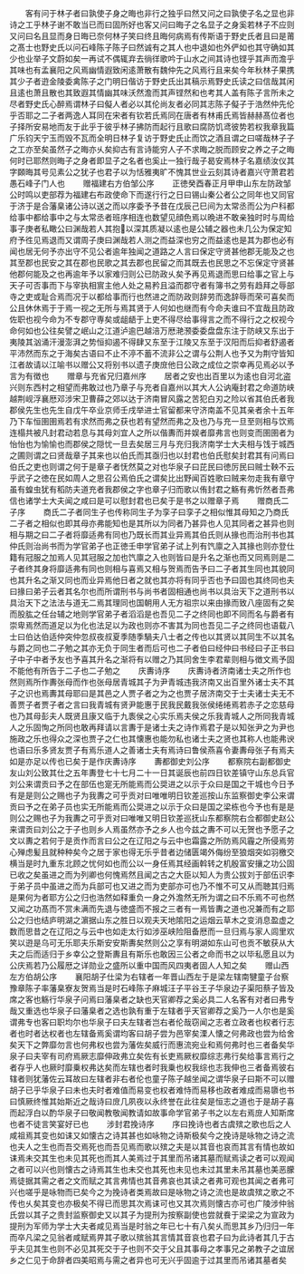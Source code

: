 <!-- { "loadSidebar": true } -->
　　客有问于林子者曰孰使子身之晦也非行之独乎曰然又问之曰孰使子名之显也非诗之工乎林子谢不敢当已而曰固所好也客又问曰晦子之名显子之身奚若林子不应则又问曰名且显而身日晦已奈何林子笑曰终且晦何病焉有传斯语于野史氏者且曰是莆之髙士也野史氏以问石峰陈子陈子曰然诚有之其人也中退如也外俨如也其守确如其少也业举子文蔚如矣一再试不偶辄弃去徜徉歌吟于山水之间其诗也铿乎其声而澹乎其味也有孟襄阳之风焉幽情遐致闲逺萧散有魏仲先之风焉行且来矣今年秋林子果携其少子者逰金陵委禽陈子之门明日偕访于野史氏出其稿示焉野史氏读之曰信哉其闲且逺也萧且散也其致遐其情幽其味沃然澹而其声铿然和也考其人盖有陈子言所未之尽者野史氏心醉焉谓林子曰儗人者必以其伦尚友者必同其志陈子儗子于浩然仲先伦乎否耶之二子者两逸人耳同在宋者有钦若氏焉同在唐者有林甫氏焉皆赫赫髙位者也子择所安易地而友于此乎于彼乎林子拂防而起行且歌曰腐防饥鸢彼势若权我章我篇广乐钧天宁玉而毁不瓦而全明日林子复访于野史氏止而饮之酒且谓之曰嗟哉林子子之工亦至矣虽然子之晦亦乆矣抑古有言诗能穷人子不求晦之脱而顾安之养之子之晦何时已耶然则晦子之身者即显子之名者也奚止一独行哉子曷安焉林子名嘉绩汝仪其字頥晦其号见素公之犹子也君子以为恬雅夷旷不愧其世业云刻其诗者嘉兴守萧君若愚石峰子门人也
　　赠福建右方伯邹公序
　　正徳癸酉春正月甲申山东左防政邹公时鸣以吏部荐为福建右布政使命下而遂行行之日曰锡山秦公者公之同年也又同官于济于是合藩臬诸公诗以送之而以序委予予昔在戊辰己巳间为太常丞而公为户科都给事中都给事中之与太常丞者班序相连也数望见顔色焉以晩进不敢亲独时时与周给事子庚者私瞰公曰渊哉若人其抱以深其质凝以逺也是公辅之器也未几公为保定知府予徃见焉退而又谓周子庚曰渊哉若人测之而益深也穷之而益逺也是其为郡也必有闻也居无何予亦出守不见公者逾年独闻之道路之人言曰保定守贤甚他郡无能及之也其至郡也民安之其在郡也民歌之其去郡也民留之而其既去也民思之不忘保定守贤甚他郡何能及之也再逾年予以家难归则公已防政乆矣予再见焉退而思曰给事之官上与天子可否事而下与宰执相賔主他人处之易矜且溢而郡守者有簿书之劳有趋拜之辱部寺之吏或耻合焉而况于以都给事而行也然进之而防政则辞劳而逸辞辱而荣可喜矣而公且休休焉于于焉一视之无所与焉其贤于人何如也继而有今命夫谁曰不宜哉且防政佐职也视今命为不专郡守専矣或龃龉于上吏不得尽给事得言之而不得行之之权视今命何如也公往矣譬之岷山之江道泸逾巴越涪万厯滟滪委委盘盘东注于防峡又东出于夷陵其汹涌汗漫澎湃之势恒抑遏不得肆又东至于江陵又东至于汉阳而后抑者舒遏者平沛然而东之于海矣古语曰不止不渟不蓄不流非公之谓与公荆人也予又为荆守皆知江者故请以江喻书以赠公又将别书以遗子庚庻他日公政之成位之崇幸再见焉必以予言为有徴也
　　赠章与充省兄归嘉州序
　　居者之安也出百里以为逺也自河北盗兴则东西村之相望而弗敢过也乃章子与充者自嘉州以其大人公讷庵封君之命道防峡越荆岘浮襄厯邓涉宋卫曹薛之郊以达于济南冒风露之苦犯白刃之险以省其伯氏者我郡侯先生也先生自戊午卒业京师壬戌举进士官留都来守济南盖不见其亲者余十五年乃下车恒圉圉焉若有求然而弗之获也若有望然而弗之及也乃与充一旦至则相与饮焉连榻共被凡封君动若息与其母刘宜人之所以偕夀而并娱者靡弗言也则变而圉圉者为怡怡也为愉愉也而郡侯之隠忧一旦去矣居三月与充归我济南学士大夫相与饯于城西之圃则谓之曰贤哉章子其来也以伯氏而其亟归也以封君也伯氏慰矣封君其有问焉曰伯氏之吏也则谓之何于是章子者怃然莫之对也华泉子曰芘民曰徳厉民曰贼士鞅不云乎武子之徳在民如周人之思召公焉伯氏之谓矣比出野闻百姓歌曰贼来勿走我有章守虽有蝗虫犹有稻防夫道充者我郡侯之字也章子归而歌以侑封君之觞有弗忻然者吾弗信也诸学士大夫闻之咸曰是可以慰封君也已矣于是书之以赠章子焉
　　赠商氏二子序
　　商氏二子者同生子也传称同生子为孪子曰孪子之相似惟其母知之乃商氏二子者之相似也即其母亦弗能知也是其所以为同者乃甚异也人见其同者之甚异也则相与期之曰二子者将靡适弗有同也乃既长而其业异焉其伯氏则从掾也而治刑书也其仲氏则治尚书而为学官弟子也正徳壬申学官弟子试上列有饩廪之入其掾也则亦登仕籍有冠服之加焉人见其冠服之加也饩廪之入也则皆曰是升名之渐也而又同焉则是二子者终其身将靡适弗有同也则相与喜焉又相与贺焉而告予曰二子者其生同也其貌同也其升名之渐又同也而业异焉他日者之就也其亦将有同乎否也予曰固也其终同也夫曰掾曰弟子云者其名尔也而所谓刑书与尚书者固相通也尚书以具治天下之道刑书以具治天下之法法与道无二焉其理同也国朝用人无方祖宗以来由掾而致八座固有之矣而股肱之任台辅之地则学官弟子者滔滔是也吾见二子之终同也即不同而名与爵者有崇卑焉然而道足以为化也法足以为政也则亦不害其为同也吾见二子之终同也语载八士曰伯达伯适仲突仲忽叔夜叔夏季随季騧夫八士者之传也以其贤以其同生不以其名与爵之同也二子勉之其亦无负于同生者而后可也二子者伯曰经仲曰书经曰子正书曰子中子中者予友也予喜其升名之渐将有以赠之乃其同舍生李君辈则相与徴文焉予固不能他有所告于二子也二子勉之
　　庆夀诗序
　　庆夀诗者济南诸士夫之所作也然则焉所作夀张母而作也张母居青城其子为尹青城违我济南又出百里外诸士夫不其子之识也焉夀其母耶曰是其邑之人贾子者之为之也贾子居济南交于士夫诸士夫无不善贾子者贾子者之言曰我青城有贤尹能惠于民我民戴我张侯绻绻焉若赤子之恋慈母也乃其母彭夫人既贤且康又临于九袠侯之心实乐焉夫侯之乐我青城人之所同我青城人之乐固恂之所同也敢再拜请以言夀于是诸士夫之诗作焉君子是以知张尹之为尹也施政之乐也得众之深也贾子之仁也其懐惠也能勿私也诸士夫之贤也其称人也能弗谀也语曰乐多贤友贾子有焉乐道人之善诸士夫有焉诗曰鲁侯燕喜令妻夀母张子有焉夫如是亦足以传也已矣于是作庆夀诗序
　　夀都御史刘公序
　　都察院右副都御史友山刘公致其仕之五年夀登七十七月二十一日其诞辰也前四日钦差镇守山东总兵官刘公来谓贡曰予之在部伍也寔无所能焉而公奨进之以示于众曰是国之干城也今日予有是是则公之赐也子为我夀之可乎贡对曰唯唯明日钦差巡按山东监察御史李公来谓贡曰予之在弟子员也实无所能焉而公奨进之以示于众曰是国之梁栋也今予也有是是则公之赐也子为我夀之可乎贡对曰唯唯又明日钦差巡抚山东都察院右佥都御史赵公来谓贡曰刘公之于子也则乡人焉虽然亦予之乡人也今兹之夀不可以无贺也予愿子之文以夀之若何于是贡作而言曰公之在辽阳之与云中也霜露之所防焉风霾之所侵焉劳心殚虑髪且就种种矣今之居于家也得无乐乎昔者边储匮竭外侮纷至狼烟突如羽檄交横当是时九重东北顾之忧何如也而公以一身任焉其经画斡转之机殷富安攘之功公固已收之矣虽进之而为列卿也何愧焉然且闻之古之大臣以知人为贵公拔刘于部伍识李于弟子员中虽进之而为兵部可也又进之而为吏部亦可也乃不惟不可又从而聴其归焉是果何为者耶方公之归也浩然如释重负一身之外澹然无所为谓之曰不乐焉不可也然又闻之功髙而不赏未满而先退与徳盛而不报之三者有一焉皆夀之道也况兼而有之耶公之归也结庐明湖之濵据山东之胜日以观夫天地隂阳之运烟云草木之变消息盈虚之数而思昔之在辽阳之与云中也如走太行如涉巫峡险阻备厯而一旦归焉与家人闾里欢笑以逰是乌可无乐耶夫乐斯安安斯夀矣然则公之享有明湖如东山可也贡不敏获从大夫之后而适归于乡幸公之登斯夀且有斯乐也敢因三公者之命而书之以毕私愿且以为公庆焉若乃公履厯之详勋业之盛所以重中国而风四夷者固人人知之矣
　　赠山西左方伯胡公序
　　襄阳胡子仕梁为右辖者一年晋山西左于是梁左辖南犍童子台察豫章陈子率藩臬寮友贺焉当是时石峰陈子麻城汪子平谷王子华泉边子渠阳蔡子皆及席之客也觞行华泉子问焉曰藩臬者之缺也天官卿荐之奚必具二人名客有对者曰弗专哉又重选也华泉子曰藩臬者之选也孰有重于左辖者乎天官卿荐之奚乃一人尔也是奚谓弗专也客曰职均尔也华泉子曰夫左辖者岂右者伦哉窃闻之志者立政者也权者行志者也时者达权者也左辖备焉奚谓均客曰胡子尝为邑宰矣溧人懐之何弗政也尝为给舍矣天下之弊靡勿言也何弗权也尝为藩佐矣威行而惠流宛业和焉何弗时也三者备矣华泉子曰夫宰有司府焉厥志靡伸政弗立矣佐有长吏焉厥权靡综志弗行矣给事言焉行之者存乎人也厥时靡乗权弗达矣而左辖也者时我乗也权我综也志我伸也三者备焉彼右辖者则犹藩佐云耳故曰左辖者非右者伦也童子陈子越坐闻之谓华泉子曰斯不可以赠胡子已乎华泉子曰未也夫时者难值而易变也权者难恃而易移也政者难成而易隳也书曰慎厥终惟其始斯近之哉诗曰庻几夙夜以永终誉在此往矣是恒志之道也于是胡子喜而起浮白以酌华泉子曰敬闻教敬闻教请如故事命学官弟子书之以左右焉庻人知斯席也者不徒言笑宴好已也
　　涉封君挽诗序
　　序曰挽诗也者古虞殡之歌也后之人咸祖焉其变也如诔又如懐古之诗其甚也如咏物之诗斯极矣今之挽诗是咏物之诗之流也夫人之生也而吾交焉死也而吾见焉而歌以殡之夫是以其音也哀而其言有情也故如诔焉未交其生也未见其死也而其人美焉过于其里而吊诸其墓而赋焉读之者可以观闻之者可以兴也则懐古之诗焉其生也未交也其死也未见也未过其里未吊其墓也美恶朦焉徒据其需之者之文而赋之其言弗情也其音弗哀也其读之者弗可观也其闻之者弗可兴也嗟乎是咏物而已矣今之为挽诗者类焉故曰是咏物之诗之流也是故虞殡之歌之不传也乆矣其变也亦极矣不得已而思其次焉诔可也又其次焉则懐古亦可也广陵涉仲翁氏尝以其子之贵封监察御史又以其子为提刑为按察副使也尝就飬于梁梁之为宣政为提刑为军师为学士大夫者咸见焉当是时翁之年已七十有八矣乆而思其乡乃归归一年而卒凡梁之见翁者咸赋焉畀其子歌以殡翁其言情其音哀也君子曰为此诗者其几于古乎夫见其生也则不必见其死交于子也则不交于父且其事母之孝事兄之弟教子之谊居乡之仁见于命辞者四美昭焉与需之者异也可无兴乎固逾于过其里而吊诸其墓者矣
